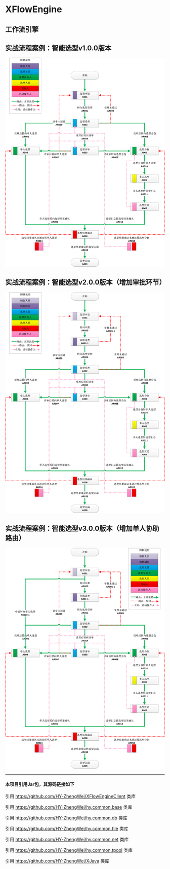 # XFlowEngine

工作流引擎
------



实战流程案例：智能选型v1.0.0版本
------
![image](src/test/java/org/hy/xflow/engine/junit/S001_XX/db/流程模板v1.0.0/选型工作流.png)



实战流程案例：智能选型v2.0.0版本（增加审批环节）
------
![image](src/test/java/org/hy/xflow/engine/junit/S001_XX/db/流程模板v2.0.0/选型工作流.png)



实战流程案例：智能选型v3.0.0版本（增加单人协助路由）
------
![image](src/test/java/org/hy/xflow/engine/junit/S001_XX/db/流程模板v3.0.0/选型工作流.png)



---
#### 本项目引用Jar包，其源码链接如下
引用 https://github.com/HY-ZhengWei/XFlowEngineClient 类库

引用 https://github.com/HY-ZhengWei/hy.common.base 类库

引用 https://github.com/HY-ZhengWei/hy.common.db 类库

引用 https://github.com/HY-ZhengWei/hy.common.file 类库

引用 https://github.com/HY-ZhengWei/hy.common.net 类库

引用 https://github.com/HY-ZhengWei/hy.common.tpool 类库

引用 https://github.com/HY-ZhengWei/XJava 类库

